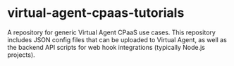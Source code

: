 # virtual-agent-cpaas-tutorials
A repository for generic Virtual Agent CPaaS use cases. This repository includes JSON config files that can be uploaded to Virtual Agent, as well as the backend API scripts for web hook integrations (typically Node.js projects).

